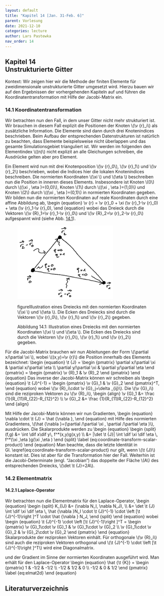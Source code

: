 ```yaml
---
layout: default
title: "Kapitel 14 [Jan. 31-Feb. 6]"
parent: Vorlesung
date: 2021-12-10
categories: lecture
author: Lars Pastewka
nav_order: 14
---
```



<h2 class='chapterHead'><span class='titlemark'>Kapitel 14</span><br /><a id='x1-100014'></a>Unstrukturierte Gitter</h2>
<div id='shaded*-1' class='framedenv'>
<!-- l. 5 --><p class='noindent'><span class='underline'><span class='cmbx-12'>Kontext:</span></span> Wir zeigen hier wir die Methode der finiten Elemente für
zweidimensionale unstrukturierte Gitter umgesetzt wird. Hierzu bauen wir
auf den Ergebnissen der vorhergehenden Kapiteln auf und führen die
Koordinatentransformation mit Hilfe der Jacobi-Matrix ein. </p></div>
<h3 class='sectionHead'><span class='titlemark'>14.1 </span> <a id='x1-200014.1'></a>Koordinatentransformation</h3>
<!-- l. 11 --><p class='noindent'>Wir betrachten nun den Fall, in dem unser Gitter nicht mehr strukturiert
ist. Wir brauchen in diesem Fall explizit die Positionen der Knoten \(\v {r}_i\) als
zusätzliche Information. Die Elemente sind dann durch drei Knotenindices
beschrieben. Beim Aufbau der entsprechenden Datenstrukturen ist natürlich zu
beachten, dass Elemente beispielsweise nicht überlappen und das gesamte
Simulationsgebiet trianguliert ist. Wir werden im folgenden den Elementindex \((n)\)
nicht explizit an alle Gleichungen schreiben, die Ausdrücke gelten aber pro
Element.
</p><!-- l. 13 --><p class='indent'> Ein Element wird nun mit drei Knotenposition \(\v {r}_0\), \(\v {r}_1\) und \(\v {r}_2\) beschrieben, wobei die
Indices hier die lokalen Knotenindices beschreiben. Die normierten Koordinaten \(\xi \)
und \(\eta \) beschreiben nun die Position in inneren dieses Elements. Insbesondere ist
Knoten \(0\) durch \((\xi , \eta )=(0,0)\), Knoten \(1\) durch \((\xi , \eta )=(1,0)\) und Knoten \(2\) durch \((\xi , \eta )=(0,1)\) in normierten Koordinaten
gegeben. Wir bilden nun die normierten Koordinaten auf reale Koordinaten durch
eine affine Abbildung ab, \begin {equation} \v {r} = \v {r}_0 + \xi (\v {r}_1-\v {r}_0) + \eta (\v {r}_1-\v {r}_0), \end {equation}
wobei das Dreieck durch die Vektoren \(\v {R}_1=\v {r}_1-\v {r}_0\) und \(\v {R}_2=\v {r}_2-\v {r}_0\) aufgespannt wird (siehe Abb. <a href='#x1-2001r1'>14.1<!-- tex4ht:ref: fig:coordinate-transformation --></a>).
</p>
<figure class='figure'>







<!-- l. 23 --><p class='noindent'><img height='240' width='312' src='Figures/coordinate_transformation.svg' alt='PIC' /> <a id='x1-2001r1'></a>
<a id='x1-2002'></a>
</p><!-- l. 25 --><p class='noindent'>figureIllustration eines Dreiecks mit den normierten Koordinaten \(\xi \) und \(\eta \). Die
Ecken des Dreiecks sind durch die Vektoren \(\v {r}_0\), \(\v {r}_1\) und \(\v {r}_2\) gegeben.
</p>
<figcaption class='caption'><span class='id'>Abbildung 14.1: </span><span class='content'>Illustration eines Dreiecks mit den normierten Koordinaten
\(\xi \) und \(\eta \). Die Ecken des Dreiecks sind durch die Vektoren \(\v {r}_0\), \(\v {r}_1\) und \(\v {r}_2\) gegeben.
</span></figcaption><!-- tex4ht:label?: x1-2001r14.1 -->



</figure>
<!-- l. 29 --><p class='indent'> Für die Jacobi-Matrix brauchen wir nun Ableitungen der Form \(\partial x/\partial \xi \), wobei \((x,y)=\v {r}\) die
Position innerhalb des Elements bezeichnet: \begin {equation} \t {J} = \begin {pmatrix} \partial x/\partial \xi &amp; \partial x/\partial \eta \\ \partial y/\partial \xi &amp; \partial y/\partial \eta \end {pmatrix} = \begin {pmatrix} \v {R}_1 &amp; \v {R}_2 \end {pmatrix} \end {equation}
Das inverse der Jacobi-Matrix können wir schreiben als \begin {equation} \t {J}^{-1} = \begin {pmatrix} \v {G}_1 &amp; \v {G}_2 \end {pmatrix}^T, \end {equation}
wobei \(\v {R}_i\cdot \v {G}_j=\delta _{ij}\). Die \(\v {G}_i\) sind die reziproken Vektoren zu \(\v {R}_i\), \begin {align} \v {G}_1 &amp;= \frac {1}{R_{11}R_{22}-R_{12}^2} \\ \v {G}_2 &amp;= \frac {1}{R_{11}R_{22}-R_{12}^2} \end {align}
</p><!-- l. 55 --><p class='indent'> Mit Hilfe der Jacobi-Matrix können wir nun Gradienten, \begin {equation} \nabla \cdot \t {J} = \hat {\nabla }, \end {equation}
mit Hilfe des normierten Gradientens, \(\hat {\nabla }=(\partial /\partial \xi , \partial /\partial \eta )\), ausdrücken. Die Skalarprodukte werden
zu \begin {equation} \begin {split} (f,g) &amp;= \int \dif x\dif y\, f^*(x,y)g(x,y) \\ &amp;= |\det \t {J}| \int \dif \xi \dif \eta \, f^*(\xi ,\eta )g(\xi ,\eta ) \end {split} \label {eq:coordinate-transform-scalar-product} \end {equation}
Man beachte, dass die letzte Identität in Gl. \eqref{eq:coordinate-transform-scalar-product}
nur gilt, wenn \(\t {J}\) konstant ist. Dies ist aber für die Transformation hier der Fall.
Weiterhin ist die Jacobi-Determinate (engl. “Jacobian”) das doppelte der Fläche \(A\)
des entsprechenden Dreiecks, \(\det \t {J}=2A\).
</p>
<h3 class='sectionHead'><span class='titlemark'>14.2 </span> <a id='x1-300014.2'></a>Elementmatrix</h3>
<!-- l. 74 --><p class='noindent'>
</p>
<h4 class='subsectionHead'><span class='titlemark'>14.2.1 </span> <a id='x1-400014.2.1'></a>Laplace-Operator</h4>
<!-- l. 76 --><p class='noindent'>Wir betrachten nun die Elementmatrix für den Laplace-Operator, \begin {equation} \begin {split} K_{IJ} &amp;= (\nabla N_I, \nabla N_J), \\ &amp;= \det \t {J} \int \dif \xi \dif \eta \, \hat {\nabla }N_I \cdot \t {J}^{-1} \cdot \left [\t {J}^{-1}\right ]^T \cdot \hat {\nabla } N_J, \end {split} \end {equation}
wobei \begin {equation} \t {J}^{-1} \cdot \left [\t {J}^{-1}\right ]^T = \begin {pmatrix} \v {G}_1\cdot \v {G}_1 &amp; \v {G}_1\cdot \v {G}_2 \\ \v {G}_1\cdot \v {G}_2 &amp; \v {G}_2\cdot \v {G}_2 \end {pmatrix} \end {equation}
Skalarprodukte der reziproken Vektoren einhält. Für orthogonale \(\v {R}_i\) sind auch die
reziproken Vektoren orthogonal und \(\t {J}^{-1} \cdot \left [\t {J}^{-1}\right ]^T\) wird eine Diagonalmatrix.
</p><!-- l. 98 --><p class='indent'> und der Gradient im Sinne der normierten Koordinaten ausgeführt wird. Man
erhält für den Laplace-Operator \begin {equation} \hat {\t {K}} = \begin {pmatrix} 1 &amp; -1/2 &amp; -1/2 \\ -1/2 &amp; 1/2 &amp; 0 \\ -1/2 &amp; 0 &amp; 1/2 \end {pmatrix} \label {eq:elmat2d} \end {equation}



</p>
<h2 class='likechapterHead'><a id='x1-500014.2.1'></a>Literaturverzeichnis</h2>

